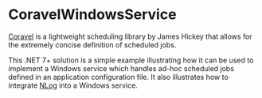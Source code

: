 # CoravelWindowsService
[Coravel](https://docs.coravel.net/) is a lightweight scheduling library by James Hickey that allows for the extremely concise definition of scheduled jobs.

This .NET 7+ solution is a simple example illustrating how it can be used to implement a Windows service which handles ad-hoc scheduled jobs defined in an application configuration file. It also illustrates how to integrate [NLog](https://nlog-project.org/) into a Windows service.


